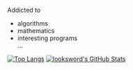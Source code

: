 Addicted to  
* algorithms  
* mathematics  
* interesting programs  
...  


[![Top Langs](https://github-readme-stats.vercel.app/api/top-langs/?username=looksword&layout=compact&line_height=25)](https://github.com/anuraghazra/github-readme-stats)
[![looksword's GitHub Stats](https://github-readme-stats.vercel.app/api?username=looksword&show_icons=true&line_height=25)](https://github.com/anuraghazra/github-readme-stats)
